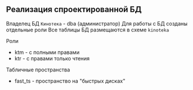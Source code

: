## Реализация спроектированной БД

Владелец БД `Кинотека` - dba (администратор)
Для работы с БД созданы отдельные роли
Все таблицы БД размещаются в схеме `kinoteka`

Роли

- ktm - с полными правами
- ktr - с правами только чтения

Табличные пространства

- fast_ts - пространство на "быстрых дисках"